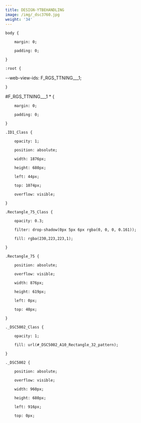 ```yaml
---
title: DESIGN-YTBEHANDLING
image: /img/_dsc3760.jpg
weight: '34'
---
```

	body {

		margin: 0;

		padding: 0;

	}

	:root {

\--web-view-ids: F_RGS_TTNING___1;

	}

\#F_RGS_TTNING___1 * {

		margin: 0;

		padding: 0;

	}

	.ID1_Class {

		opacity: 1;

		position: absolute;

		width: 1876px;

		height: 680px;

		left: 44px;

		top: 1074px;

		overflow: visible;

	}

	.Rectangle_75_Class {

		opacity: 0.3;

		filter: drop-shadow(0px 5px 6px rgba(0, 0, 0, 0.161));

		fill: rgba(230,223,223,1);

	}

	.Rectangle_75 {

		position: absolute;

		overflow: visible;

		width: 876px;

		height: 619px;

		left: 0px;

		top: 40px;

	}

	._DSC5002_Class {

		opacity: 1;

		fill: url(#_DSC5002_A10_Rectangle_32_pattern);

	}

	._DSC5002 {

		position: absolute;

		overflow: visible;

		width: 960px;

		height: 680px;

		left: 916px;

		top: 0px;
